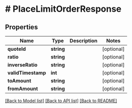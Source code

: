 # # PlaceLimitOrderResponse

## Properties

Name | Type | Description | Notes
------------ | ------------- | ------------- | -------------
**quoteId** | **string** |  | [optional]
**ratio** | **string** |  | [optional]
**inverseRatio** | **string** |  | [optional]
**validTimestamp** | **int** |  | [optional]
**toAmount** | **string** |  | [optional]
**fromAmount** | **string** |  | [optional]

[[Back to Model list]](../../README.md#models) [[Back to API list]](../../README.md#endpoints) [[Back to README]](../../README.md)
